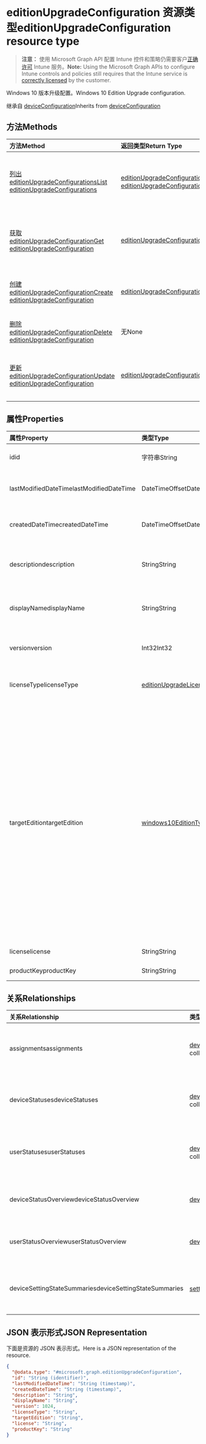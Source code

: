 # <a name="editionupgradeconfiguration-resource-type"></a><span data-ttu-id="fad3b-101">editionUpgradeConfiguration 资源类型</span><span class="sxs-lookup"><span data-stu-id="fad3b-101">editionUpgradeConfiguration resource type</span></span>

> <span data-ttu-id="fad3b-102">**注意：** 使用 Microsoft Graph API 配置 Intune 控件和策略仍需要客户[正确许可](https://go.microsoft.com/fwlink/?linkid=839381) Intune 服务。</span><span class="sxs-lookup"><span data-stu-id="fad3b-102">**Note:** Using the Microsoft Graph APIs to configure Intune controls and policies still requires that the Intune service is [correctly licensed](https://go.microsoft.com/fwlink/?linkid=839381) by the customer.</span></span>

<span data-ttu-id="fad3b-103">Windows 10 版本升级配置。</span><span class="sxs-lookup"><span data-stu-id="fad3b-103">Windows 10 Edition Upgrade configuration.</span></span>

<span data-ttu-id="fad3b-104">继承自 [deviceConfiguration](../resources/intune_deviceconfig_deviceconfiguration.md)</span><span class="sxs-lookup"><span data-stu-id="fad3b-104">Inherits from [deviceConfiguration](../resources/intune_deviceconfig_deviceconfiguration.md)</span></span>

## <a name="methods"></a><span data-ttu-id="fad3b-105">方法</span><span class="sxs-lookup"><span data-stu-id="fad3b-105">Methods</span></span>
|<span data-ttu-id="fad3b-106">方法</span><span class="sxs-lookup"><span data-stu-id="fad3b-106">Method</span></span>|<span data-ttu-id="fad3b-107">返回类型</span><span class="sxs-lookup"><span data-stu-id="fad3b-107">Return Type</span></span>|<span data-ttu-id="fad3b-108">说明</span><span class="sxs-lookup"><span data-stu-id="fad3b-108">Description</span></span>|
|:---|:---|:---|
|[<span data-ttu-id="fad3b-109">列出 editionUpgradeConfigurations</span><span class="sxs-lookup"><span data-stu-id="fad3b-109">List editionUpgradeConfigurations</span></span>](../api/intune_deviceconfig_editionupgradeconfiguration_list.md)|<span data-ttu-id="fad3b-110">[editionUpgradeConfiguration](../resources/intune_deviceconfig_editionupgradeconfiguration.md) 集合</span><span class="sxs-lookup"><span data-stu-id="fad3b-110">[editionUpgradeConfiguration](../resources/intune_deviceconfig_editionupgradeconfiguration.md) collection</span></span>|<span data-ttu-id="fad3b-111">列出 [editionUpgradeConfiguration](../resources/intune_deviceconfig_editionupgradeconfiguration.md) 对象的属性和关系。</span><span class="sxs-lookup"><span data-stu-id="fad3b-111">List properties and relationships of the [editionUpgradeConfiguration](../resources/intune_deviceconfig_editionupgradeconfiguration.md) objects.</span></span>|
|[<span data-ttu-id="fad3b-112">获取 editionUpgradeConfiguration</span><span class="sxs-lookup"><span data-stu-id="fad3b-112">Get editionUpgradeConfiguration</span></span>](../api/intune_deviceconfig_editionupgradeconfiguration_get.md)|[<span data-ttu-id="fad3b-113">editionUpgradeConfiguration</span><span class="sxs-lookup"><span data-stu-id="fad3b-113">editionUpgradeConfiguration</span></span>](../resources/intune_deviceconfig_editionupgradeconfiguration.md)|<span data-ttu-id="fad3b-114">读取 [editionUpgradeConfiguration](../resources/intune_deviceconfig_editionupgradeconfiguration.md) 对象的属性和关系。</span><span class="sxs-lookup"><span data-stu-id="fad3b-114">Read properties and relationships of the [editionUpgradeConfiguration](../resources/intune_deviceconfig_editionupgradeconfiguration.md) object.</span></span>|
|[<span data-ttu-id="fad3b-115">创建 editionUpgradeConfiguration</span><span class="sxs-lookup"><span data-stu-id="fad3b-115">Create editionUpgradeConfiguration</span></span>](../api/intune_deviceconfig_editionupgradeconfiguration_create.md)|[<span data-ttu-id="fad3b-116">editionUpgradeConfiguration</span><span class="sxs-lookup"><span data-stu-id="fad3b-116">editionUpgradeConfiguration</span></span>](../resources/intune_deviceconfig_editionupgradeconfiguration.md)|<span data-ttu-id="fad3b-117">创建新的 [editionUpgradeConfiguration](../resources/intune_deviceconfig_editionupgradeconfiguration.md) 对象。</span><span class="sxs-lookup"><span data-stu-id="fad3b-117">Create a new [editionUpgradeConfiguration](../resources/intune_deviceconfig_editionupgradeconfiguration.md) object.</span></span>|
|[<span data-ttu-id="fad3b-118">删除 editionUpgradeConfiguration</span><span class="sxs-lookup"><span data-stu-id="fad3b-118">Delete editionUpgradeConfiguration</span></span>](../api/intune_deviceconfig_editionupgradeconfiguration_delete.md)|<span data-ttu-id="fad3b-119">无</span><span class="sxs-lookup"><span data-stu-id="fad3b-119">None</span></span>|<span data-ttu-id="fad3b-120">删除 [editionUpgradeConfiguration](../resources/intune_deviceconfig_editionupgradeconfiguration.md)。</span><span class="sxs-lookup"><span data-stu-id="fad3b-120">Deletes a [editionUpgradeConfiguration](../resources/intune_deviceconfig_editionupgradeconfiguration.md).</span></span>|
|[<span data-ttu-id="fad3b-121">更新 editionUpgradeConfiguration</span><span class="sxs-lookup"><span data-stu-id="fad3b-121">Update editionUpgradeConfiguration</span></span>](../api/intune_deviceconfig_editionupgradeconfiguration_update.md)|[<span data-ttu-id="fad3b-122">editionUpgradeConfiguration</span><span class="sxs-lookup"><span data-stu-id="fad3b-122">editionUpgradeConfiguration</span></span>](../resources/intune_deviceconfig_editionupgradeconfiguration.md)|<span data-ttu-id="fad3b-123">更新 [editionUpgradeConfiguration](../resources/intune_deviceconfig_editionupgradeconfiguration.md) 对象的属性。</span><span class="sxs-lookup"><span data-stu-id="fad3b-123">Update the properties of a [editionUpgradeConfiguration](../resources/intune_deviceconfig_editionupgradeconfiguration.md) object.</span></span>|

## <a name="properties"></a><span data-ttu-id="fad3b-124">属性</span><span class="sxs-lookup"><span data-stu-id="fad3b-124">Properties</span></span>
|<span data-ttu-id="fad3b-125">属性</span><span class="sxs-lookup"><span data-stu-id="fad3b-125">Property</span></span>|<span data-ttu-id="fad3b-126">类型</span><span class="sxs-lookup"><span data-stu-id="fad3b-126">Type</span></span>|<span data-ttu-id="fad3b-127">说明</span><span class="sxs-lookup"><span data-stu-id="fad3b-127">Description</span></span>|
|:---|:---|:---|
|<span data-ttu-id="fad3b-128">id</span><span class="sxs-lookup"><span data-stu-id="fad3b-128">id</span></span>|<span data-ttu-id="fad3b-129">字符串</span><span class="sxs-lookup"><span data-stu-id="fad3b-129">String</span></span>|<span data-ttu-id="fad3b-130">实体的键。</span><span class="sxs-lookup"><span data-stu-id="fad3b-130">Key of the entity.</span></span> <span data-ttu-id="fad3b-131">继承自 [deviceConfiguration](../resources/intune_deviceconfig_deviceconfiguration.md)</span><span class="sxs-lookup"><span data-stu-id="fad3b-131">Inherited from [deviceConfiguration](../resources/intune_deviceconfig_deviceconfiguration.md)</span></span>|
|<span data-ttu-id="fad3b-132">lastModifiedDateTime</span><span class="sxs-lookup"><span data-stu-id="fad3b-132">lastModifiedDateTime</span></span>|<span data-ttu-id="fad3b-133">DateTimeOffset</span><span class="sxs-lookup"><span data-stu-id="fad3b-133">DateTimeOffset</span></span>|<span data-ttu-id="fad3b-134">上次修改对象的日期/时间。</span><span class="sxs-lookup"><span data-stu-id="fad3b-134">DateTime the object was last modified.</span></span> <span data-ttu-id="fad3b-135">继承自 [deviceConfiguration](../resources/intune_deviceconfig_deviceconfiguration.md)</span><span class="sxs-lookup"><span data-stu-id="fad3b-135">Inherited from [deviceConfiguration](../resources/intune_deviceconfig_deviceconfiguration.md)</span></span>|
|<span data-ttu-id="fad3b-136">createdDateTime</span><span class="sxs-lookup"><span data-stu-id="fad3b-136">createdDateTime</span></span>|<span data-ttu-id="fad3b-137">DateTimeOffset</span><span class="sxs-lookup"><span data-stu-id="fad3b-137">DateTimeOffset</span></span>|<span data-ttu-id="fad3b-138">创建对象的日期/时间。</span><span class="sxs-lookup"><span data-stu-id="fad3b-138">DateTime the object was created.</span></span> <span data-ttu-id="fad3b-139">继承自 [deviceConfiguration](../resources/intune_deviceconfig_deviceconfiguration.md)</span><span class="sxs-lookup"><span data-stu-id="fad3b-139">Inherited from [deviceConfiguration](../resources/intune_deviceconfig_deviceconfiguration.md)</span></span>|
|<span data-ttu-id="fad3b-140">description</span><span class="sxs-lookup"><span data-stu-id="fad3b-140">description</span></span>|<span data-ttu-id="fad3b-141">String</span><span class="sxs-lookup"><span data-stu-id="fad3b-141">String</span></span>|<span data-ttu-id="fad3b-142">管理员提供的设备配置的说明。</span><span class="sxs-lookup"><span data-stu-id="fad3b-142">Admin provided description of the Device Configuration.</span></span> <span data-ttu-id="fad3b-143">继承自 [deviceConfiguration](../resources/intune_deviceconfig_deviceconfiguration.md)</span><span class="sxs-lookup"><span data-stu-id="fad3b-143">Inherited from [deviceConfiguration](../resources/intune_deviceconfig_deviceconfiguration.md)</span></span>|
|<span data-ttu-id="fad3b-144">displayName</span><span class="sxs-lookup"><span data-stu-id="fad3b-144">displayName</span></span>|<span data-ttu-id="fad3b-145">String</span><span class="sxs-lookup"><span data-stu-id="fad3b-145">String</span></span>|<span data-ttu-id="fad3b-146">管理员提供的设备配置的名称。</span><span class="sxs-lookup"><span data-stu-id="fad3b-146">Admin provided name of the device configuration.</span></span> <span data-ttu-id="fad3b-147">继承自 [deviceConfiguration](../resources/intune_deviceconfig_deviceconfiguration.md)</span><span class="sxs-lookup"><span data-stu-id="fad3b-147">Inherited from [deviceConfiguration](../resources/intune_deviceconfig_deviceconfiguration.md)</span></span>|
|<span data-ttu-id="fad3b-148">version</span><span class="sxs-lookup"><span data-stu-id="fad3b-148">version</span></span>|<span data-ttu-id="fad3b-149">Int32</span><span class="sxs-lookup"><span data-stu-id="fad3b-149">Int32</span></span>|<span data-ttu-id="fad3b-150">设备配置的版本。</span><span class="sxs-lookup"><span data-stu-id="fad3b-150">Version of the device configuration.</span></span> <span data-ttu-id="fad3b-151">继承自 [deviceConfiguration](../resources/intune_deviceconfig_deviceconfiguration.md)</span><span class="sxs-lookup"><span data-stu-id="fad3b-151">Inherited from [deviceConfiguration](../resources/intune_deviceconfig_deviceconfiguration.md)</span></span>|
|<span data-ttu-id="fad3b-152">licenseType</span><span class="sxs-lookup"><span data-stu-id="fad3b-152">licenseType</span></span>|[<span data-ttu-id="fad3b-153">editionUpgradeLicenseType</span><span class="sxs-lookup"><span data-stu-id="fad3b-153">editionUpgradeLicenseType</span></span>](../resources/intune_deviceconfig_editionupgradelicensetype.md)|<span data-ttu-id="fad3b-154">版本升级许可证类型。</span><span class="sxs-lookup"><span data-stu-id="fad3b-154">Edition Upgrade License Type.</span></span> <span data-ttu-id="fad3b-155">可取值为：`productKey`、`licenseFile`。</span><span class="sxs-lookup"><span data-stu-id="fad3b-155">The possible values are:</span></span>|
|<span data-ttu-id="fad3b-156">targetEdition</span><span class="sxs-lookup"><span data-stu-id="fad3b-156">targetEdition</span></span>|[<span data-ttu-id="fad3b-157">windows10EditionType</span><span class="sxs-lookup"><span data-stu-id="fad3b-157">windows10EditionType</span></span>](../resources/intune_deviceconfig_windows10editiontype.md)|<span data-ttu-id="fad3b-158">版本升级目标版本。</span><span class="sxs-lookup"><span data-stu-id="fad3b-158">Edition Upgrade Target Edition.</span></span> <span data-ttu-id="fad3b-159">可取值为：`windows10Enterprise`、`windows10EnterpriseN`、`windows10Education`、`windows10EducationN`、`windows10MobileEnterprise`、`windows10HolographicEnterprise`、`windows10Professional`、`windows10ProfessionalN`、`windows10ProfessionalEducation`、`windows10ProfessionalEducationN`、`windows10ProfessionalWorkstation`、`windows10ProfessionalWorkstationN`。</span><span class="sxs-lookup"><span data-stu-id="fad3b-159">The possible values are `windows10Enterprise`, `windows10EnterpriseN`, `windows10Education`, `windows10EducationN`, `windows10MobileEnterprise`, `windows10HolographicEnterprise`, `windows10Professional`, `windows10ProfessionalN`, `windows10ProfessionalEducation`, `windows10ProfessionalEducationN`, `windows10ProfessionalWorkstation`, or `windows10ProfessionalWorkstationN`.</span></span>|
|<span data-ttu-id="fad3b-160">license</span><span class="sxs-lookup"><span data-stu-id="fad3b-160">license</span></span>|<span data-ttu-id="fad3b-161">String</span><span class="sxs-lookup"><span data-stu-id="fad3b-161">String</span></span>|<span data-ttu-id="fad3b-162">版本升级许可证文件内容。</span><span class="sxs-lookup"><span data-stu-id="fad3b-162">Edition Upgrade License File Content.</span></span>|
|<span data-ttu-id="fad3b-163">productKey</span><span class="sxs-lookup"><span data-stu-id="fad3b-163">productKey</span></span>|<span data-ttu-id="fad3b-164">String</span><span class="sxs-lookup"><span data-stu-id="fad3b-164">String</span></span>|<span data-ttu-id="fad3b-165">版本升级产品密钥。</span><span class="sxs-lookup"><span data-stu-id="fad3b-165">Edition Upgrade Product Key.</span></span>|

## <a name="relationships"></a><span data-ttu-id="fad3b-166">关系</span><span class="sxs-lookup"><span data-stu-id="fad3b-166">Relationships</span></span>
|<span data-ttu-id="fad3b-167">关系</span><span class="sxs-lookup"><span data-stu-id="fad3b-167">Relationship</span></span>|<span data-ttu-id="fad3b-168">类型</span><span class="sxs-lookup"><span data-stu-id="fad3b-168">Type</span></span>|<span data-ttu-id="fad3b-169">说明</span><span class="sxs-lookup"><span data-stu-id="fad3b-169">Description</span></span>|
|:---|:---|:---|
|<span data-ttu-id="fad3b-170">assignments</span><span class="sxs-lookup"><span data-stu-id="fad3b-170">assignments</span></span>|<span data-ttu-id="fad3b-171">[deviceConfigurationAssignment](../resources/intune_deviceconfig_deviceconfigurationassignment.md) 集合</span><span class="sxs-lookup"><span data-stu-id="fad3b-171">[deviceConfigurationAssignment](../resources/intune_deviceconfig_deviceconfigurationassignment.md) collection</span></span>|<span data-ttu-id="fad3b-172">设备配置文件的分配列表。</span><span class="sxs-lookup"><span data-stu-id="fad3b-172">The list of assignments for the device configuration profile.</span></span> <span data-ttu-id="fad3b-173">继承自 [deviceConfiguration](../resources/intune_deviceconfig_deviceconfiguration.md)</span><span class="sxs-lookup"><span data-stu-id="fad3b-173">Inherited from [deviceConfiguration](../resources/intune_deviceconfig_deviceconfiguration.md)</span></span>|
|<span data-ttu-id="fad3b-174">deviceStatuses</span><span class="sxs-lookup"><span data-stu-id="fad3b-174">deviceStatuses</span></span>|<span data-ttu-id="fad3b-175">[deviceConfigurationDeviceStatus](../resources/intune_deviceconfig_deviceconfigurationdevicestatus.md) 集合</span><span class="sxs-lookup"><span data-stu-id="fad3b-175">[deviceConfigurationDeviceStatus](../resources/intune_deviceconfig_deviceconfigurationdevicestatus.md) collection</span></span>|<span data-ttu-id="fad3b-176">按设备的设备配置安装状态。</span><span class="sxs-lookup"><span data-stu-id="fad3b-176">Device configuration installation status by device.</span></span> <span data-ttu-id="fad3b-177">继承自 [deviceConfiguration](../resources/intune_deviceconfig_deviceconfiguration.md)</span><span class="sxs-lookup"><span data-stu-id="fad3b-177">Inherited from [deviceConfiguration](../resources/intune_deviceconfig_deviceconfiguration.md)</span></span>|
|<span data-ttu-id="fad3b-178">userStatuses</span><span class="sxs-lookup"><span data-stu-id="fad3b-178">userStatuses</span></span>|<span data-ttu-id="fad3b-179">[deviceConfigurationUserStatus](../resources/intune_deviceconfig_deviceconfigurationuserstatus.md) 集合</span><span class="sxs-lookup"><span data-stu-id="fad3b-179">[deviceConfigurationUserStatus](../resources/intune_deviceconfig_deviceconfigurationuserstatus.md) collection</span></span>|<span data-ttu-id="fad3b-180">按用户的设备配置安装状态。</span><span class="sxs-lookup"><span data-stu-id="fad3b-180">Device configuration installation stauts by user.</span></span> <span data-ttu-id="fad3b-181">继承自 [deviceConfiguration](../resources/intune_deviceconfig_deviceconfiguration.md)</span><span class="sxs-lookup"><span data-stu-id="fad3b-181">Inherited from [deviceConfiguration](../resources/intune_deviceconfig_deviceconfiguration.md)</span></span>|
|<span data-ttu-id="fad3b-182">deviceStatusOverview</span><span class="sxs-lookup"><span data-stu-id="fad3b-182">deviceStatusOverview</span></span>|[<span data-ttu-id="fad3b-183">deviceConfigurationDeviceOverview</span><span class="sxs-lookup"><span data-stu-id="fad3b-183">deviceConfigurationDeviceOverview</span></span>](../resources/intune_deviceconfig_deviceconfigurationdeviceoverview.md)|<span data-ttu-id="fad3b-184">设备配置设备状态概述 继承自 [deviceConfiguration](../resources/intune_deviceconfig_deviceconfiguration.md)</span><span class="sxs-lookup"><span data-stu-id="fad3b-184">Device Configuration devices status overview Inherited from [deviceConfiguration](../resources/intune_deviceconfig_deviceconfiguration.md)</span></span>|
|<span data-ttu-id="fad3b-185">userStatusOverview</span><span class="sxs-lookup"><span data-stu-id="fad3b-185">userStatusOverview</span></span>|[<span data-ttu-id="fad3b-186">deviceConfigurationUserOverview</span><span class="sxs-lookup"><span data-stu-id="fad3b-186">deviceConfigurationUserOverview</span></span>](../resources/intune_deviceconfig_deviceconfigurationuseroverview.md)|<span data-ttu-id="fad3b-187">设备配置用户状态概述 继承自 [deviceConfiguration](../resources/intune_deviceconfig_deviceconfiguration.md)</span><span class="sxs-lookup"><span data-stu-id="fad3b-187">Device Configuration users status overview Inherited from [deviceConfiguration](../resources/intune_deviceconfig_deviceconfiguration.md)</span></span>|
|<span data-ttu-id="fad3b-188">deviceSettingStateSummaries</span><span class="sxs-lookup"><span data-stu-id="fad3b-188">deviceSettingStateSummaries</span></span>|<span data-ttu-id="fad3b-189">[settingStateDeviceSummary](../resources/intune_deviceconfig_settingstatedevicesummary.md) 集合</span><span class="sxs-lookup"><span data-stu-id="fad3b-189">[settingStateDeviceSummary](../resources/intune_deviceconfig_settingstatedevicesummary.md) collection</span></span>|<span data-ttu-id="fad3b-190">设备配置设置状态设备摘要 继承自 [deviceConfiguration](../resources/intune_deviceconfig_deviceconfiguration.md)</span><span class="sxs-lookup"><span data-stu-id="fad3b-190">Device Configuration Setting State Device Summary Inherited from [deviceConfiguration](../resources/intune_deviceconfig_deviceconfiguration.md)</span></span>|

## <a name="json-representation"></a><span data-ttu-id="fad3b-191">JSON 表示形式</span><span class="sxs-lookup"><span data-stu-id="fad3b-191">JSON Representation</span></span>
<span data-ttu-id="fad3b-192">下面是资源的 JSON 表示形式。</span><span class="sxs-lookup"><span data-stu-id="fad3b-192">Here is a JSON representation of the resource.</span></span>
<!--{
  "blockType": "resource",
  "keyProperty": "id",
  "baseType": "microsoft.graph.deviceConfiguration",
  "@odata.type": "microsoft.graph.editionUpgradeConfiguration"
}-->
``` json
{
  "@odata.type": "#microsoft.graph.editionUpgradeConfiguration",
  "id": "String (identifier)",
  "lastModifiedDateTime": "String (timestamp)",
  "createdDateTime": "String (timestamp)",
  "description": "String",
  "displayName": "String",
  "version": 1024,
  "licenseType": "String",
  "targetEdition": "String",
  "license": "String",
  "productKey": "String"
}
```



